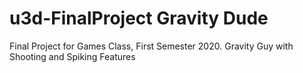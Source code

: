 # u3d-FinalProject Gravity Dude
Final Project for Games Class, First Semester 2020. Gravity Guy with Shooting and Spiking Features
